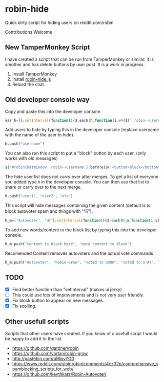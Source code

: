 # robin-hide
Quick dirty script for hiding users on reddit.com/robin

Contributions Welcome

## New TamperMonkey Script

I have created a script that can be run from TamperMonkey or similar. It is smother and has delete buttons by user post. It is a work in progress.


1. Install [TamperMonkey](https://tampermonkey.net/)
2. Install [robin-hide.js](https://github.com/pernicat/robin-hide/raw/master/robin-hide.user.js)
3. Reload the chat.

## Old developer console way

Copy and paste this into the developer console.

```javascript
var h=[];setInterval(function(){$.each(h,function(i,v){$('.robin--username:contains('+v+')').parent().remove();});},100);
```

Add users to hide by typing this in the developer console (replace username with the name of the user to hide).

```javascript
h.push("username")
```

You can also run this script to put a "block" button by each user. (only works with old messages)
```javascript
$('#robinChatWindow .robin--username').before($('<button>block</button>').click(function(){h.push($(this).siblings('.robin--username').text())}));
```

The hide user list does not carry over after merges. To get a list of everyone you added type `h` in the developer console. You can then use that list to share or carry over to the next merge.

```javascript
h.push("user1", "user2", "etc")
```

This script will hide messages containing the given content (default is to block autovoter spam and things with "卐").

```javascript
h_m=['Autovoter', '卐'];setInterval(function(){$.each(h_m,function(i,v){$(".robin-message--message:contains("+v+")").parent().remove()})},100)
```

To add new words/content to the block list by typing this into the developer console.
```javascript
h_m.push("content to block here", "more content to block")
```

Recomended Content removes autovoters and the actual vote commands
```javascript
h_m.push("Autovoter", "Robin-Grow", "voted to GROW", "voted to STAY", "voted to ABANDON")
```


## TODO

- [x] Find better function than "setInterval" (makes ui jerky)
- [ ] This could use lots of improvements and is not very user friendly.
- [x] Fix block button to appear on new messages.
- [x] Fix scolling.

## Other usefull scripts

Scripts that other users have created. If you know of a usefull script I would be happy to add it to the list.

- https://github.com/gardner/robin
- https://github.com/vartan/robin-grow
- http://pastebin.com/qMjsyYG0
- https://www.reddit.com/r/joinrobin/comments/4cz32p/comprehensive_spamblocking_scripts_for_web/
- https://github.com/keythkatz/Robin-Autovoter/
